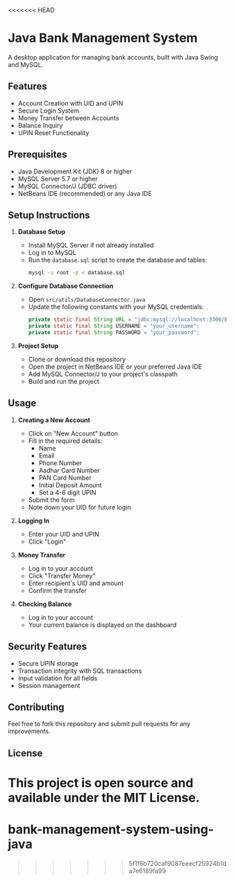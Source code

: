 <<<<<<< HEAD
# Java Bank Management System

A desktop application for managing bank accounts, built with Java Swing and MySQL.

## Features

- Account Creation with UID and UPIN
- Secure Login System
- Money Transfer between Accounts
- Balance Inquiry
- UPIN Reset Functionality

## Prerequisites

- Java Development Kit (JDK) 8 or higher
- MySQL Server 5.7 or higher
- MySQL Connector/J (JDBC driver)
- NetBeans IDE (recommended) or any Java IDE

## Setup Instructions

1. **Database Setup**
   - Install MySQL Server if not already installed
   - Log in to MySQL
   - Run the `database.sql` script to create the database and tables:
     ```bash
     mysql -u root -p < database.sql
     ```

2. **Configure Database Connection**
   - Open `src/utils/DatabaseConnector.java`
   - Update the following constants with your MySQL credentials:
     ```java
     private static final String URL = "jdbc:mysql://localhost:3306/BankDB";
     private static final String USERNAME = "your_username";
     private static final String PASSWORD = "your_password";
     ```

3. **Project Setup**
   - Clone or download this repository
   - Open the project in NetBeans IDE or your preferred Java IDE
   - Add MySQL Connector/J to your project's classpath
   - Build and run the project

## Usage

1. **Creating a New Account**
   - Click on "New Account" button
   - Fill in the required details:
     - Name
     - Email
     - Phone Number
     - Aadhar Card Number
     - PAN Card Number
     - Initial Deposit Amount
     - Set a 4-6 digit UPIN
   - Submit the form
   - Note down your UID for future login

2. **Logging In**
   - Enter your UID and UPIN
   - Click "Login"

3. **Money Transfer**
   - Log in to your account
   - Click "Transfer Money"
   - Enter recipient's UID and amount
   - Confirm the transfer

4. **Checking Balance**
   - Log in to your account
   - Your current balance is displayed on the dashboard

## Security Features

- Secure UPIN storage
- Transaction integrity with SQL transactions
- Input validation for all fields
- Session management

## Contributing

Feel free to fork this repository and submit pull requests for any improvements.

## License

This project is open source and available under the MIT License. 
=======
# bank-management-system-using-java
>>>>>>> 5f1f6b720caf9087eeecf25924b1da7e6189fa99
